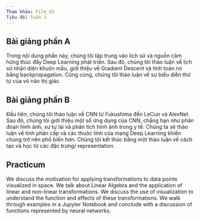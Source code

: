 ```yaml
---
Tham khảo: File_01
Tiêu đề: Tuần 1
---
```



## Bài giảng phần A

Trong nội dung phần này, chúng tôi tập trung vào lịch sử và nguồn cảm hứng thúc đẩy Deep Learning phát triển. Sau đó, chúng tôi thảo luận về lịch sử nhận diện khuôn mẫu, giới thiệu về Gradient Descent và tính toán nó bằng backpropagation. Cũng cùng, chúng tôi thảo luận về sự biểu diễn thứ tự của vỏ não thị giác. 

## Bài giảng phần B

Đầu tiên, chúng tôi thảo luận về CNN từ Fukushima đến LeCun và AlexNet. Sau đó, chúng tôi giới thiệu một số ứng dụng của CNN, chẳng hạn như phân đoạn hình ảnh, xư tự lái và phân tích hình ảnh trong y tế. Chúng ta sẽ thảo luận về tính phân cấp và các thuộc tính của mạng Deep Learning khiến chúng trở nên phổ biến hơn. Chúng tôi kết thúc bằng một thảo luận về cách tạo và học từ các đặc trưng/ representation.


## Practicum

We discuss the motivation for applying transformations to data points visualized in space. We talk about Linear Algebra and the application of linear and non-linear transformations. We discuss the use of visualization to understand the function and effects of these transformations. We walk through examples in a Jupyter Notebook and conclude with a discussion of functions represented by neural networks.
